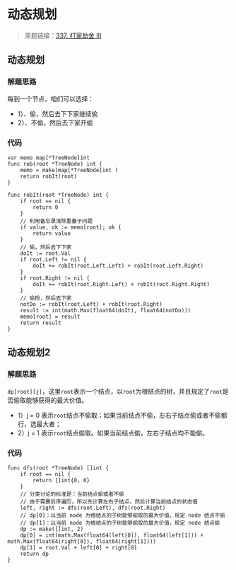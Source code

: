 # 动态规划
> 原题链接：[337. 打家劫舍 III](https://leetcode-cn.com/problems/house-robber/)
## 动态规划
### 解题思路
每到一个节点，咱们可以选择：
* 1）、偷，然后去下下家继续偷
* 2）、不偷，然后去下家开偷
### 代码
```golang
var memo map[*TreeNode]int
func rob(root *TreeNode) int {
	memo = make(map[*TreeNode]int )
	return robIt(root)
}

func robIt(root *TreeNode) int {
	if root == nil {
		return 0
	}
	// 利用备忘录消除重叠子问题
	if value, ok := memo[root]; ok {
		return value
	}
	// 偷，然后去下下家
	doIt := root.Val
	if root.Left != nil {
		doIt += robIt(root.Left.Left) + robIt(root.Left.Right)
	}
	if root.Right != nil {
		doIt += robIt(root.Right.Left) + robIt(root.Right.Right)
	}
	// 偷抢，然后去下家
	notDo := robIt(root.Left) + robIt(root.Right)
	result := int(math.Max(float64(doIt), float64(notDo)))
	memo[root] = result
	return result
}
```

## 动态规划2
### 解题思路
``dp[root][j]``，这里``root``表示一个结点，以``root``为根结点的树，并且规定了``root``是否偷取能够获得的最大价值。
* 1）j = 0 表示``root``结点不偷取；如果当前结点不偷，左右子结点偷或者不偷都行，选最大者；
* 2）j = 1 表示``root``结点偷取。如果当前结点偷，左右子结点均不能偷。

### 代码
```golang
func dfs(root *TreeNode) []int {
	if root == nil {
		return []int{0, 0}
	}
	// 分类讨论的标准是：当前结点偷或者不偷
	// 由于需要后序遍历，所以先计算左右子结点，然后计算当前结点的状态值
	left, right := dfs(root.Left), dfs(root.Right)
	// dp[0]：以当前 node 为根结点的子树能够偷取的最大价值，规定 node 结点不偷
	// dp[1]：以当前 node 为根结点的子树能够偷取的最大价值，规定 node 结点偷
	dp := make([]int, 2)
	dp[0] = int(math.Max(float64(left[0]), float64(left[1])) + math.Max(float64(right[0]), float64(right[1])))
	dp[1] = root.Val + left[0] + right[0]
	return dp
}
```


